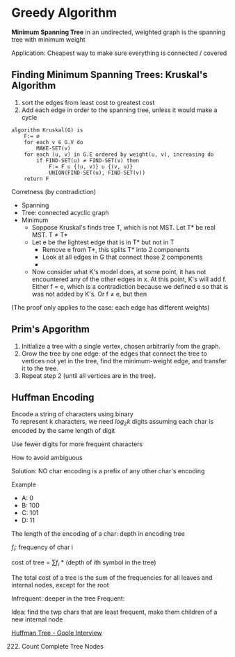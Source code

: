 # Greedy Algorithm

**Minimum Spanning Tree** in an undirected, weighted graph is the spanning tree with minimum weight

Application: Cheapest way to make sure everything is connected / covered

## Finding Minimum Spanning Trees: Kruskal's Algorithm

1. sort the edges from least cost to greatest cost
2. Add each edge in order to the spanning tree, unless it would make a cycle

```
algorithm Kruskal(G) is
    F:= ∅
    for each v ∈ G.V do
        MAKE-SET(v)
    for each (u, v) in G.E ordered by weight(u, v), increasing do
        if FIND-SET(u) ≠ FIND-SET(v) then
            F:= F ∪ {(u, v)} ∪ {(v, u)}
            UNION(FIND-SET(u), FIND-SET(v))
    return F
```

Corretness (by contradiction)
- Spanning
- Tree: connected acyclic graph
- Minimum
    - Soppose Kruskal's finds tree T, which is not MST. Let T* be real MST. T $\neq$ T*
    - Let e be the lightest edge that is in T* but not in T
        - Remove e from T*, this splits T* into 2 components
        - Look at all edges in G that connect those 2 components
        - 
    - Now consider what K's model does, at some point, it has not encountered any of the other edges in x. At this point, K's will add f. Either f = e, which is a contradiction because we defined e so that is was not added by K's. Or f $\ne$ e, but then 

(The proof only applies to the case: each edge has different weights)

## Prim's Apgorithm

1. Initialize a tree with a single vertex, chosen arbitrarily from the graph.
2. Grow the tree by one edge: of the edges that connect the tree to vertices not yet in the tree, find the minimum-weight edge, and transfer it to the tree.
3. Repeat step 2 (until all vertices are in the tree).

## Huffman Encoding

Encode a string of characters using binary  
To represent k characters, we need $log_2k$ digits assuming each char is encoded by the same length of digit

Use fewer digits for more frequent characters

How to avoid ambiguous

Solution: NO char encoding is a prefix of any other char's encoding

Example
- A: 0
- B: 100
- C: 101
- D: 11

The length of the encoding of a char: depth in encoding tree

$f_i$: frequency of char i
 
cost of tree = $\sum f_i$ * (depth of ith symbol in the tree) 

The total cost of a tree is the sum of the frequencies for all leaves and internal nodes, except for the root

Infrequent: deeper in the tree
Frequent: 

Idea: find the twp chars that are least frequent, make them children of a new internal node

[Huffman Tree - Goole Interview](https://leetcode.com/problems/encode-and-decode-tinyurl/discuss/867053/huffman-tree-based-solution-java)

222. Count Complete Tree Nodes
